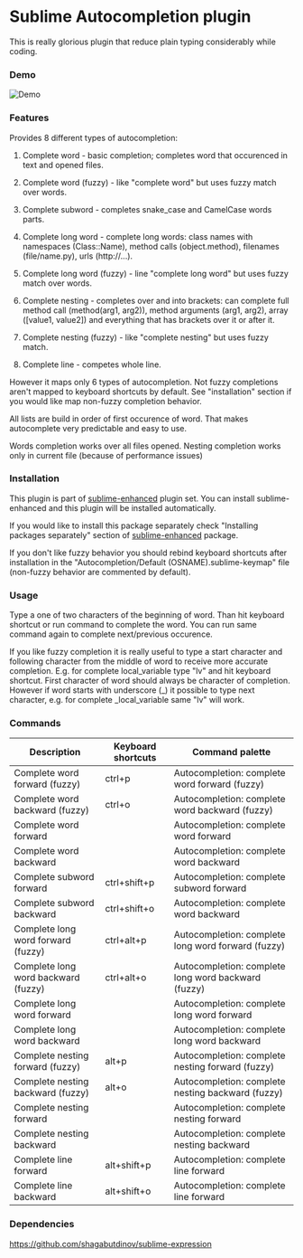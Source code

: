 # Sublime Autocompletion plugin

This is really glorious plugin that reduce plain typing considerably while
coding.


### Demo

![Demo](https://raw.github.com/shagabutdinov/sublime-autocompletion/master/demo/demo.gif "Demo")


### Features

Provides 8 different types of autocompletion:

1. Complete word - basic completion; completes word that occurenced in text and
opened files.

2. Complete word (fuzzy) - like "complete word" but uses fuzzy match over words.

3. Complete subword - completes snake_case and CamelCase words parts.

4. Complete long word - complete long words: class names with namespaces
(Class::Name), method calls (object.method), filenames (file/name.py), urls
(http://...).

5. Complete long word (fuzzy) - line "complete long word" but uses fuzzy match
over words.

6. Complete nesting - completes over and into brackets: can complete full method
call (method(arg1, arg2)), method arguments (arg1, arg2), array ([value1,
value2]) and everything that has brackets over it or after it.

7. Complete nesting (fuzzy) - like "complete nesting" but uses fuzzy match.

8. Complete line - competes whole line.

However it maps only 6 types of autocompletion. Not fuzzy completions aren't
mapped to keyboard shortcuts by default. See "installation" section if you would
like map non-fuzzy completion behavior.

All lists are build in order of first occurence of word. That makes autocomplete
very predictable and easy to use.

Words completion works over all files opened. Nesting completion works only in
current file (because of performance issues)


### Installation

This plugin is part of [sublime-enhanced](http://github.com/shagabutdinov/sublime-enhanced)
plugin set. You can install sublime-enhanced and this plugin will be installed
automatically.

If you would like to install this package separately check "Installing packages
separately" section of [sublime-enhanced](http://github.com/shagabutdinov/sublime-enhanced)
package.

If you don't like fuzzy behavior you should rebind keyboard shortcuts after
installation in the "Autocompletion/Default (OSNAME).sublime-keymap" file
(non-fuzzy behavior are commented by default).


### Usage

Type a one of two characters of the beginning of word. Than hit keyboard
shortcut or run command to complete the word. You can run same command again to
complete next/previous occurence.

If you like fuzzy completion it is really useful to type a start character and
following character from the middle of word to receive more accurate completion.
E.g. for complete local_variable type "lv" and hit keyboard shortcut. First
character of word should always be character of completion. However if word
starts with underscore (_) it possible to type next character, e.g. for complete
_local_variable same "lv" will work.


### Commands

| Description                         | Keyboard shortcuts | Command palette                                        |
|-------------------------------------|--------------------|--------------------------------------------------------|
| Complete word forward (fuzzy)       | ctrl+p             | Autocompletion: complete word forward (fuzzy)          |
| Complete word backward (fuzzy)      | ctrl+o             | Autocompletion: complete word backward (fuzzy)         |
| Complete word forward               |                    | Autocompletion: complete word forward                  |
| Complete word backward              |                    | Autocompletion: complete word backward                 |
| Complete subword forward            | ctrl+shift+p       | Autocompletion: complete subword forward               |
| Complete subword backward           | ctrl+shift+o       | Autocompletion: complete word backward                 |
| Complete long word forward (fuzzy)  | ctrl+alt+p         | Autocompletion: complete long word forward (fuzzy)     |
| Complete long word backward (fuzzy) | ctrl+alt+o         | Autocompletion: complete long word backward (fuzzy)    |
| Complete long word forward          |                    | Autocompletion: complete long word forward             |
| Complete long word backward         |                    | Autocompletion: complete long word backward            |
| Complete nesting forward (fuzzy)    | alt+p              | Autocompletion: complete nesting forward (fuzzy)       |
| Complete nesting backward (fuzzy)   | alt+o              | Autocompletion: complete nesting backward (fuzzy)      |
| Complete nesting forward            |                    | Autocompletion: complete nesting forward               |
| Complete nesting backward           |                    | Autocompletion: complete nesting backward              |
| Complete line forward               | alt+shift+p        | Autocompletion: complete line forward                  |
| Complete line backward              | alt+shift+o        | Autocompletion: complete line forward                  |


### Dependencies

https://github.com/shagabutdinov/sublime-expression